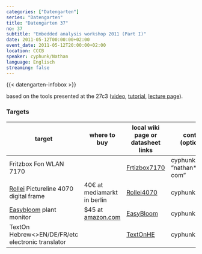 ```yaml
---
categories: ["Datengarten"]
series: "Datengarten"
title: "Datengarten 37"
no: 37
subtitle: "Embedded analysis workshop 2011 (Part I)"
date: 2011-05-12T00:00:00+02:00
event_date: 2011-05-12T20:00:00+02:00
location: CCCB
speaker: cyphunk/Nathan
language: Englisch
streaming: false
---
```

{{< datengarten-infobox >}}

based on the tools presented at the 27c3
([video](http://www.youtube.com/watch?v=YD7UY0CBvnY),
[tutorial](http://events.ccc.de/congress/2010/wiki/Embedded_Analysis),
[lecture page](http://events.ccc.de/congress/2010/Fahrplan/events/4011.en.html)).

### Targets

target                                                                |where to buy                                                                                                          |local wiki page or datasheet links       |contact (optional)
----------------------------------------------------------------------|----------------------------------------------------------------------------------------------------------------------|-----------------------------------------|------------------------------
Fritzbox Fon WLAN 7170                                                |                                                                                                                      |[Frtizbox7170](Frtizbox7170 "wikilink")  |cyphunk “nathan\*squimp com”
[Rollei](http://www.rcp-technik.com/) Pictureline 4070 digital frame  |40€ at mediamarkt in berlin                                                                                           |[Rollei4070](Rollei4070 "wikilink")      |cyphunk
[Easybloom](http://www.easybloom.com/) plant monitor                  |\$45 at [amazon.com](http://www.amazon.com/Black-Decker-PCS10-Digital-Sensor/dp/B003Z4JV8K/ref=sr_1_1?s=home-garden)  |[EasyBloom](EasyBloom "wikilink")        |cyphunk
TextOn Hebrew&lt;&gt;EN/DE/FR/etc electronic translator               |                                                                                                                      |[TextOnHE](TextOnHE "wikilink")          |cyphunk


